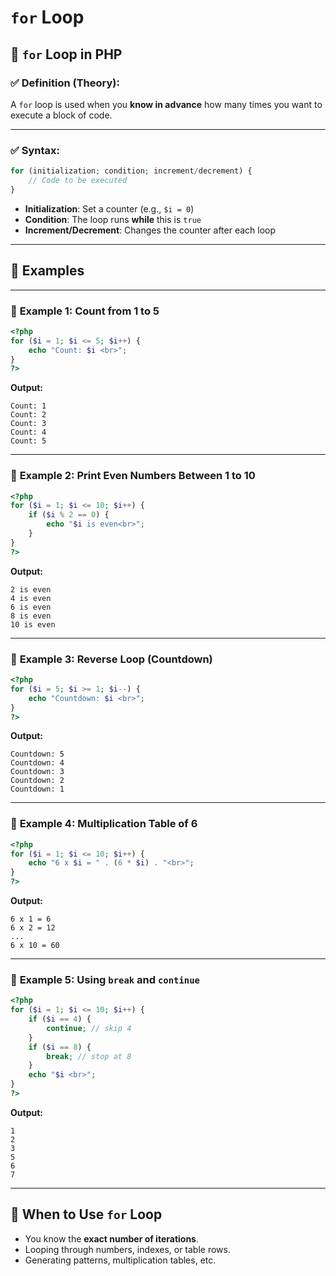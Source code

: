 # `for` Loop

## 🔁 `for` Loop in PHP

### ✅ **Definition (Theory):**

A `for` loop is used when you **know in advance** how many times you want to execute a block of code.

---

### ✅ **Syntax:**

```php
for (initialization; condition; increment/decrement) {
    // Code to be executed
}

```

- **Initialization**: Set a counter (e.g., `$i = 0`)
- **Condition**: The loop runs **while** this is `true`
- **Increment/Decrement**: Changes the counter after each loop

---

## 📘 **Examples**

---

### 🔹 **Example 1: Count from 1 to 5**

```php
<?php
for ($i = 1; $i <= 5; $i++) {
    echo "Count: $i <br>";
}
?>

```

**Output:**

```
Count: 1
Count: 2
Count: 3
Count: 4
Count: 5

```

---

### 🔹 **Example 2: Print Even Numbers Between 1 to 10**

```php
<?php
for ($i = 1; $i <= 10; $i++) {
    if ($i % 2 == 0) {
        echo "$i is even<br>";
    }
}
?>

```

**Output:**

```
2 is even
4 is even
6 is even
8 is even
10 is even

```

---

### 🔹 **Example 3: Reverse Loop (Countdown)**

```php
<?php
for ($i = 5; $i >= 1; $i--) {
    echo "Countdown: $i <br>";
}
?>

```

**Output:**

```
Countdown: 5
Countdown: 4
Countdown: 3
Countdown: 2
Countdown: 1

```

---

### 🔹 **Example 4: Multiplication Table of 6**

```php
<?php
for ($i = 1; $i <= 10; $i++) {
    echo "6 x $i = " . (6 * $i) . "<br>";
}
?>

```

**Output:**

```
6 x 1 = 6
6 x 2 = 12
...
6 x 10 = 60

```

---

### 🔹 **Example 5: Using `break` and `continue`**

```php
<?php
for ($i = 1; $i <= 10; $i++) {
    if ($i == 4) {
        continue; // skip 4
    }
    if ($i == 8) {
        break; // stop at 8
    }
    echo "$i <br>";
}
?>

```

**Output:**

```
1
2
3
5
6
7

```

---

## 📝 When to Use `for` Loop

- You know the **exact number of iterations**.
- Looping through numbers, indexes, or table rows.
- Generating patterns, multiplication tables, etc.
